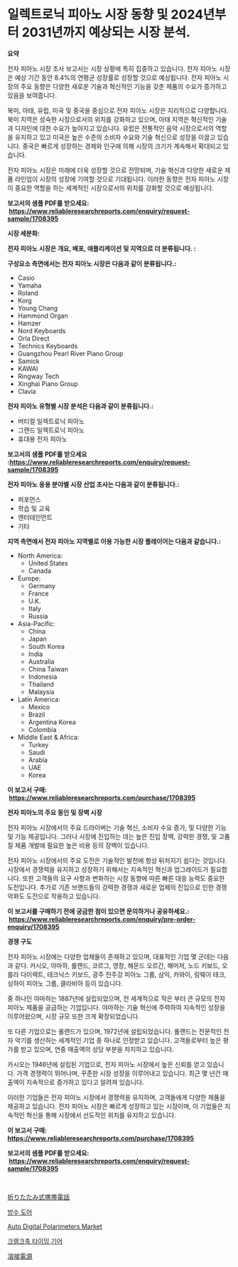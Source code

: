 <p><h1>일렉트로닉 피아노 시장 동향 및 2024년부터 2031년까지 예상되는 시장 분석.</h1></p><p><strong>요약</strong></p>
<p><p>전자 피아노 시장 조사 보고서는 시장 상황에 특히 집중하고 있습니다. 전자 피아노 시장은 예상 기간 동안 8.4%의 연평균 성장률로 성장할 것으로 예상됩니다. 전자 피아노 시장의 주요 동향은 다양한 새로운 기술과 혁신적인 기능을 갖춘 제품의 수요가 증가하고 있음을 보여줍니다.</p><p>북미, 아태, 유럽, 미국 및 중국을 중심으로 전자 피아노 시장은 지리적으로 다양합니다. 북미 지역은 성숙한 시장으로서의 위치를 강화하고 있으며, 아태 지역은 혁신적인 기술과 디자인에 대한 수요가 높아지고 있습니다. 유럽은 전통적인 음악 시장으로서의 역할을 유지하고 있고 미국은 높은 수준의 소비자 수요와 기술 혁신으로 성장을 이끌고 있습니다. 중국은 빠르게 성장하는 경제와 인구에 의해 시장의 크기가 계속해서 확대되고 있습니다.</p><p>전자 피아노 시장은 미래에 더욱 성장할 것으로 전망되며, 기술 혁신과 다양한 새로운 제품 라인업이 시장의 성장에 기여할 것으로 기대됩니다. 이러한 동향은 전자 피아노 시장이 중요한 역할을 하는 세계적인 시장으로서의 위치를 강화할 것으로 예상됩니다.</p></p>
<p><strong>보고서의 샘플 PDF를 받으세요: &nbsp;<a href="https://www.reliableresearchreports.com/enquiry/request-sample/1708395">https://www.reliableresearchreports.com/enquiry/request-sample/1708395</a></strong></p>
<p><strong>시장 세분화:</strong></p>
<p><strong> 전자 피아노 시장은 개요, 배포, 애플리케이션 및 지역으로 더 분류됩니다. :</strong></p>
<p><strong>구성요소 측면에서는 전자 피아노 시장은 다음과 같이 분류됩니다.:</strong></p>
<p><ul><li>Casio</li><li>Yamaha</li><li>Roland</li><li>Korg</li><li>Young Chang</li><li>Hammond Organ</li><li>Hamzer</li><li>Nord Keyboards</li><li>Orla Direct</li><li>Technics Keyboards</li><li>Guangzhou Pearl River Piano Group</li><li>Samick</li><li>KAWAI</li><li>Ringway Tech</li><li>Xinghai Piano Group</li><li>Clavia</li></ul></p>
<p><strong> 전자 피아노 유형별 시장 분석은 다음과 같이 분류됩니다.:</strong></p>
<p><ul><li>버티컬 일렉트로닉 피아노</li><li>그랜드 일렉트로닉 피아노</li><li>휴대용 전자 피아노</li></ul></p>
<p><strong>보고서의 샘플 PDF를 받으세요 :<a href="https://www.reliableresearchreports.com/enquiry/request-sample/1708395">https://www.reliableresearchreports.com/enquiry/request-sample/1708395</a></strong></p>
<p><strong> 전자 피아노 응용 분야별 시장 산업 조사는 다음과 같이 분류됩니다.:</strong></p>
<p><ul><li>퍼포먼스</li><li>학습 및 교육</li><li>엔터테인먼트</li><li>기타</li></ul></p>
<p><strong>지역 측면에서 전자 피아노 지역별로 이용 가능한 시장 플레이어는 다음과 같습니다.:</strong></p>
<p><ul>
    <li>
        North America:
        <ul>
            <li>United States</li>
            <li>Canada</li>
        </ul>
    </li>
    <li>
        Europe:
        <ul>
            <li>Germany</li>
            <li>France</li>
            <li>U.K.</li>
            <li>Italy</li>
            <li>Russia</li>
        </ul>
    </li>
    <li>
        Asia-Pacific:
        <ul>
            <li>China</li>
            <li>Japan</li>
            <li>South Korea</li>
            <li>India</li>
            <li>Australia</li>
            <li>China Taiwan</li>
            <li>Indonesia</li>
            <li>Thailand</li>
            <li>Malaysia</li>
        </ul>
    </li>
    <li>
        Latin America:
        <ul>
            <li>Mexico</li>
            <li>Brazil</li>
            <li>Argentina Korea</li>
            <li>Colombia</li>
        </ul>
    </li>
    <li>
        Middle East & Africa:
        <ul>
            <li>Turkey</li>
            <li>Saudi</li>
            <li>Arabia</li>
            <li>UAE</li>
            <li>Korea</li>
        </ul>
    </li>
    </ul></p>
<p><strong>이 보고서 구매: &nbsp;<a href="https://www.reliableresearchreports.com/purchase/1708395">https://www.reliableresearchreports.com/purchase/1708395</a></strong></p>
<p><strong>전자 피아노의 주요 동인 및 장벽 시장</strong></p>
<p><p>전자 피아노 시장에서의 주요 드라이버는 기술 혁신, 소비자 수요 증가, 및 다양한 기능 및 기능 제공입니다. 그러나 시장에 진입하는 데는 높은 진입 장벽, 강력한 경쟁, 및 고품질 제품 개발에 필요한 높은 비용 등의 장벽이 있습니다.</p><p>전자 피아노 시장에서의 주요 도전은 기술적인 발전에 항상 뒤처지기 쉽다는 것입니다. 시장에서 경쟁력을 유지하고 성장하기 위해서는 지속적인 혁신과 업그레이드가 필요합니다. 또한 고객들의 요구 사항과 변화하는 시장 동향에 따른 빠른 대응 능력도 중요한 도전입니다. 추가로 기존 브랜드들의 강력한 경쟁과 새로운 업체의 진입으로 인한 경쟁악화도 도전으로 작용하고 있습니다.</p></p>
<p><strong>이 보고서를 구매하기 전에 궁금한 점이 있으면 문의하거나 공유하세요.: &nbsp;<a href="https://www.reliableresearchreports.com/enquiry/pre-order-enquiry/1708395">https://www.reliableresearchreports.com/enquiry/pre-order-enquiry/1708395</a></strong></p>
<p><strong>경쟁 구도</strong></p>
<p><p>전자 피아노 시장에는 다양한 업체들이 존재하고 있으며, 대표적인 기업 몇 군데는 다음과 같다. 카시오, 야마하, 롤랜드, 코르그, 영창, 해몬드 오르간, 해머저, 노드 키보드, 오를라 다이렉트, 테크닉스 키보드, 광주 진주강 피아노 그룹, 삼익, 카와이, 링웨이 테크, 싱하이 피아노 그룹, 클라비아 등이 있습니다.</p><p>중 하나인 야마하는 1887년에 설립되었으며, 전 세계적으로 작은 부터 큰 규모의 전자 피아노 제품을 공급하는 기업입니다. 야마하는 기술 혁신에 주력하여 지속적인 성장을 이루어왔으며, 시장 규모 또한 크게 확장되었습니다.</p><p>또 다른 기업으로는 롤랜드가 있으며, 1972년에 설립되었습니다. 롤랜드는 전문적인 전자 악기를 생산하는 세계적인 기업 중 하나로 인정받고 있습니다. 고객들로부터 높은 평가를 받고 있으며, 연중 매출액의 상당 부분을 차지하고 있습니다.</p><p>카시오는 1946년에 설립된 기업으로, 전자 피아노 시장에서 높은 신뢰를 얻고 있습니다. 가격 경쟁력이 뛰어나며, 꾸준한 시장 성장을 이루어내고 있습니다. 최근 몇 년간 매출액이 지속적으로 증가하고 있다고 알려져 있습니다.</p><p>이러한 기업들은 전자 피아노 시장에서 경쟁력을 유지하며, 고객들에게 다양한 제품을 제공하고 있습니다. 전자 피아노 시장은 빠르게 성장하고 있는 시장이며, 이 기업들은 지속적인 혁신을 통해 시장에서 선도적인 위치를 유지하고 있습니다.</p></p>
<p><strong>이 보고서 구매: &nbsp; <a href="https://www.reliableresearchreports.com/purchase/1708395">https://www.reliableresearchreports.com/purchase/1708395</a></strong></p>
<p><strong>보고서의 샘플 PDF를 받으세요: &nbsp;<a href="https://www.reliableresearchreports.com/enquiry/request-sample/1708395">https://www.reliableresearchreports.com/enquiry/request-sample/1708395</a></strong><strong></strong></p>
<p>&nbsp;</p>
<p><p><a href="https://medium.com/@novastamm2023/%E6%8A%98%E3%82%8A%E3%81%9F%E3%81%9F%E3%81%BF%E5%BC%8F%E3%81%AE%E3%82%B9%E3%83%9E%E3%83%BC%E3%83%88%E3%83%95%E3%82%A9%E3%83%B3%E5%B8%82%E5%A0%B4%E8%A6%8F%E6%A8%A1-%E5%B8%82%E5%A0%B4%E8%A6%8B%E9%80%9A%E3%81%97%E3%81%A8%E5%B8%82%E5%A0%B4%E4%BA%88%E6%B8%AC-2024%E5%B9%B4%E3%81%8B%E3%82%892031%E5%B9%B4-1ae9a19b6523">折りたたみ式携帯電話</a></p><p><a href="https://github.com/vs2869dizt0/Market-Research-Report-List-1/blob/main/71747732247.md">방수 도어</a></p><p><a href="https://issuu.com/reportprime-2/docs/auto-digital-polarimeters-market-size-2030.pptx">Auto Digital Polarimeters Market</a></p><p><a href="https://github.com/sougarounis/Market-Research-Report-List-3/blob/main/94482022246.md">크랭크축 타이밍 기어</a></p><p><a href="https://medium.com/@carlieshields/%E6%BA%B6%E6%8E%A5%E7%94%A8%E9%9B%BB%E6%BA%90%E5%B8%82%E5%A0%B4%E3%81%AE%E5%88%86%E6%9E%90%E3%81%A82024%E5%B9%B4%E3%81%8B%E3%82%892031%E5%B9%B4%E3%81%BE%E3%81%A7%E3%81%AE%E6%9C%9F%E9%96%93%E3%81%AE%E4%BA%88%E6%B8%AC%E3%82%B5%E3%82%A4%E3%82%BA-b6284c74d4ad">溶接電源</a></p></p>